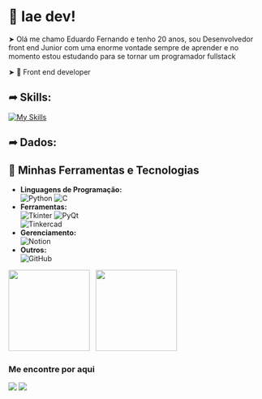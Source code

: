 # :wave: Iae dev! 
➤ Olá me chamo Eduardo Fernando e tenho 20 anos, sou Desenvolvedor front end Junior com uma enorme vontade sempre de aprender e no momento estou estudando para se tornar um programador fullstack

➤ 🚀 Front end developer

## ➦ Skills:
[![My Skills](https://skillicons.dev/icons?i=html,css,js,react,typescript,next,typescript,electron&perline=5)](https://skillicons.dev)
 ## ➦ Dados:

## 📂 **Minhas Ferramentas e Tecnologias**
- **Linguagens de Programação:**  
  ![Python](https://img.shields.io/badge/-Python-3776AB?logo=python&logoColor=white) ![C](https://img.shields.io/badge/-C-A8B9CC?logo=c&logoColor=white)  
- **Ferramentas:**  
  ![Tkinter](https://img.shields.io/badge/-Tkinter-3776AB?logo=python&logoColor=white) ![PyQt](https://img.shields.io/badge/-PyQt-41CD52?logo=qt&logoColor=white)  
  ![Tinkercad](https://img.shields.io/badge/-Tinkercad-0079C1?logo=autodesk&logoColor=white)  
- **Gerenciamento:**  
  ![Notion](https://img.shields.io/badge/-Notion-000000?logo=notion&logoColor=white)  
- **Outros:**  
  ![GitHub](https://img.shields.io/badge/-GitHub-181717?logo=github&logoColor=white)  

<div>
 <img height="160em" src="https://github-readme-stats.vercel.app/api?username=efernandev&show_icons=true&theme=tokyonight&include_all_commits=true&count_private=true"/>       &nbsp; 
 <img height="160em" src="https://github-readme-stats.vercel.app/api/top-langs/?username=efernandev&layout=compact&langs_count=7&theme=tokyonight"/>
</div>


### Me encontre por aqui

[<img src="https://img.shields.io/badge/twitter-%231DA1F2.svg?&style=for-the-badge&logo=twitter&logoColor=white" />](https://twitter.com/dudufs1_)
[<img src = "https://img.shields.io/badge/instagram-%23E4405F.svg?&style=for-the-badge&logo=instagram&logoColor=white">](https://www.instagram.com/dudufs1/)

